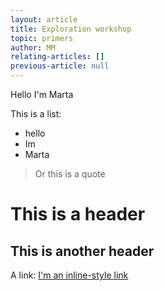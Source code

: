 ```yaml
---
layout: article
title: Exploration workshop
topic: primers
author: MM
relating-articles: []
previous-article: null
---
```


Hello I'm Marta

This is a list:

- hello
- Im
- Marta

> Or this is a quote

# This is a header

## This is another header

A link: [I'm an inline-style link](https://www.google.com)
